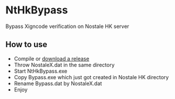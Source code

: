# NtHkBypass
Bypass Xigncode verification on Nostale HK server

## How to use
- Compile or [download a release](https://github.com/ApourtArtt/NtHkBypass/releases/tag/1.0)
- Throw NostaleX.dat in the same directory
- Start NtHkBypass.exe
- Copy Bypass.exe which just got created in Nostale HK directory
- Rename Bypass.dat by NostaleX.dat
- Enjoy
